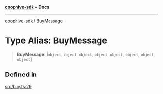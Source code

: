 [**coophive-sdk**](../README.md) • **Docs**

***

[coophive-sdk](../globals.md) / BuyMessage

# Type Alias: BuyMessage

> **BuyMessage**: [`object`, `object`, `object`, `object`, `object`, `object`, `object`, `object`]

## Defined in

[src/buy.ts:29](https://github.com/CoopHive/coophive-sdk/blob/14568f8ed39a1a97da258d7874396609b3c1d7b3/src/buy.ts#L29)
